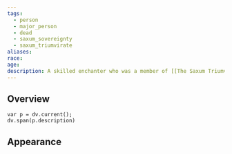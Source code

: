 ```yaml
---
tags:
  - person
  - major_person
  - dead
  - saxum_sovereignty
  - saxum_triumvirate
aliases: 
race: 
age: 
description: A skilled enchanter who was a member of [[The Saxum Triumvirate]] for 25 years before leaving to pursue his own research.
---
```

## Overview
```dataviewjs
var p = dv.current();
dv.span(p.description)
```
## Appearance
